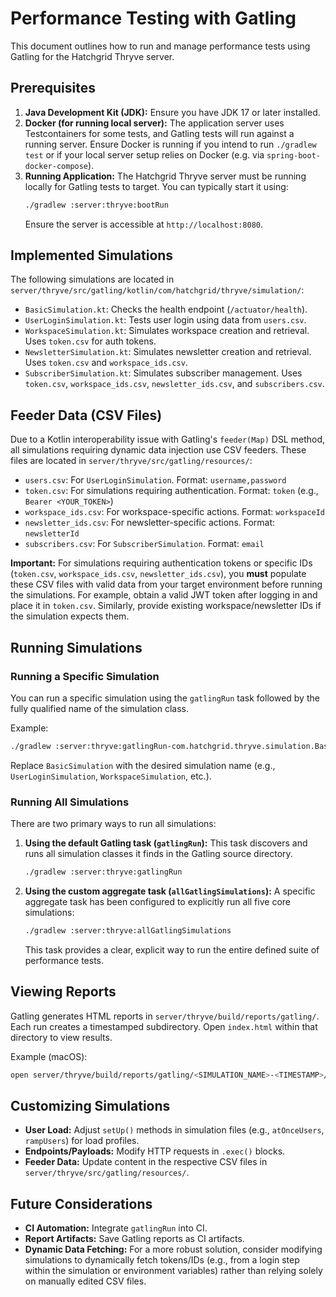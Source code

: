 # Performance Testing with Gatling

This document outlines how to run and manage performance tests using Gatling for the Hatchgrid Thryve server.

## Prerequisites

1.  **Java Development Kit (JDK):** Ensure you have JDK 17 or later installed.
2.  **Docker (for running local server):** The application server uses Testcontainers for some tests, and Gatling tests will run against a running server. Ensure Docker is running if you intend to run `./gradlew test` or if your local server setup relies on Docker (e.g. via `spring-boot-docker-compose`).
3.  **Running Application:** The Hatchgrid Thryve server must be running locally for Gatling tests to target. You can typically start it using:
    ```bash
    ./gradlew :server:thryve:bootRun
    ```
    Ensure the server is accessible at `http://localhost:8080`.

## Implemented Simulations

The following simulations are located in `server/thryve/src/gatling/kotlin/com/hatchgrid/thryve/simulation/`:

*   `BasicSimulation.kt`: Checks the health endpoint (`/actuator/health`).
*   `UserLoginSimulation.kt`: Tests user login using data from `users.csv`.
*   `WorkspaceSimulation.kt`: Simulates workspace creation and retrieval. Uses `token.csv` for auth tokens.
*   `NewsletterSimulation.kt`: Simulates newsletter creation and retrieval. Uses `token.csv` and `workspace_ids.csv`.
*   `SubscriberSimulation.kt`: Simulates subscriber management. Uses `token.csv`, `workspace_ids.csv`, `newsletter_ids.csv`, and `subscribers.csv`.

## Feeder Data (CSV Files)

Due to a Kotlin interoperability issue with Gatling's `feeder(Map)` DSL method, all simulations requiring dynamic data injection use CSV feeders. These files are located in `server/thryve/src/gatling/resources/`:

*   `users.csv`: For `UserLoginSimulation`. Format: `username,password`
*   `token.csv`: For simulations requiring authentication. Format: `token` (e.g., `Bearer <YOUR_TOKEN>`)
*   `workspace_ids.csv`: For workspace-specific actions. Format: `workspaceId`
*   `newsletter_ids.csv`: For newsletter-specific actions. Format: `newsletterId`
*   `subscribers.csv`: For `SubscriberSimulation`. Format: `email`

**Important:** For simulations requiring authentication tokens or specific IDs (`token.csv`, `workspace_ids.csv`, `newsletter_ids.csv`), you **must** populate these CSV files with valid data from your target environment before running the simulations. For example, obtain a valid JWT token after logging in and place it in `token.csv`. Similarly, provide existing workspace/newsletter IDs if the simulation expects them.

## Running Simulations

### Running a Specific Simulation

You can run a specific simulation using the `gatlingRun` task followed by the fully qualified name of the simulation class.

Example:
```bash
./gradlew :server:thryve:gatlingRun-com.hatchgrid.thryve.simulation.BasicSimulation
```
Replace `BasicSimulation` with the desired simulation name (e.g., `UserLoginSimulation`, `WorkspaceSimulation`, etc.).

### Running All Simulations

There are two primary ways to run all simulations:

1.  **Using the default Gatling task (`gatlingRun`):**
    This task discovers and runs all simulation classes it finds in the Gatling source directory.
    ```bash
    ./gradlew :server:thryve:gatlingRun
    ```

2.  **Using the custom aggregate task (`allGatlingSimulations`):**
    A specific aggregate task has been configured to explicitly run all five core simulations:
    ```bash
    ./gradlew :server:thryve:allGatlingSimulations
    ```
    This task provides a clear, explicit way to run the entire defined suite of performance tests.

## Viewing Reports

Gatling generates HTML reports in `server/thryve/build/reports/gatling/`. Each run creates a timestamped subdirectory. Open `index.html` within that directory to view results.

Example (macOS):
```bash
open server/thryve/build/reports/gatling/<SIMULATION_NAME>-<TIMESTAMP>/index.html
```

## Customizing Simulations

*   **User Load:** Adjust `setUp()` methods in simulation files (e.g., `atOnceUsers`, `rampUsers`) for load profiles.
*   **Endpoints/Payloads:** Modify HTTP requests in `.exec()` blocks.
*   **Feeder Data:** Update content in the respective CSV files in `server/thryve/src/gatling/resources/`.

## Future Considerations

*   **CI Automation:** Integrate `gatlingRun` into CI.
*   **Report Artifacts:** Save Gatling reports as CI artifacts.
*   **Dynamic Data Fetching:** For a more robust solution, consider modifying simulations to dynamically fetch tokens/IDs (e.g., from a login step within the simulation or environment variables) rather than relying solely on manually edited CSV files.
```
